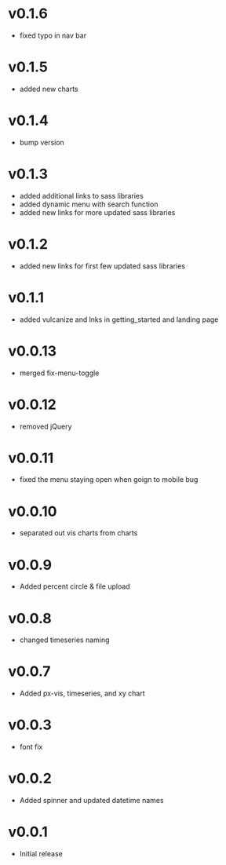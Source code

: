 v0.1.6
==================
* fixed typo in nav bar

v0.1.5
==================
* added new charts

v0.1.4
==================
* bump version

v0.1.3
==================
* added additional links to sass libraries
* added dynamic menu with search function
* added new links for more updated sass libraries

v0.1.2
==================
* added new links for first few updated sass libraries

v0.1.1
==================
* added vulcanize and lnks in getting_started and landing page

v0.0.13
==================
* merged fix-menu-toggle

v0.0.12
==================
* removed jQuery

v0.0.11
==================
* fixed the menu staying open when goign to mobile bug

v0.0.10
==================
* separated out vis charts from charts

v0.0.9
==================
* Added percent circle & file upload

v0.0.8
==================
* changed timeseries naming

v0.0.7
==================
* Added px-vis, timeseries, and xy chart

v0.0.3
==================
* font fix

v0.0.2
==================
* Added spinner and updated datetime names

v0.0.1
==================
* Initial release
